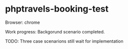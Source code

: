# phptravels-booking-test

Browser: chrome

Work progress:
  Backgorund scenario completed. 

TODO:
  Three case scenarions still wait for implementation
